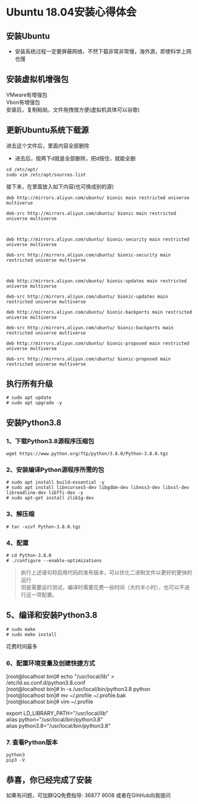 Ubuntu 18.04安装心得体会
====

## 安装Ubuntu
* 安装系统过程一定要屏蔽网络，不然下载非常非常慢，海外源，即使科学上网也慢  


## 安装虚拟机增强包
VMware有增强包  
  Vbon有增强包  
安装后，复制粘贴，文件拖拽很方便(虚拟机具体可以谷歌)  


## 更新Ubuntu系统下载源  
进去这个文件后，里面内容全部删除  
* 进去后，按两下d就是全部删除，把d按住，就能全删  
```Linux
cd /etc/apt/
sudo vim /etc/apt/sources.list
```
接下来，在里面放入如下内容(也可换成别的源)   
```linux
deb http://mirrors.aliyun.com/ubuntu/ bionic main restricted universe multiverse

deb-src http://mirrors.aliyun.com/ubuntu/ bionic main restricted universe multiverse



deb http://mirrors.aliyun.com/ubuntu/ bionic-security main restricted universe multiverse

deb-src http://mirrors.aliyun.com/ubuntu/ bionic-security main restricted universe multiverse



deb http://mirrors.aliyun.com/ubuntu/ bionic-updates main restricted universe multiverse

deb-src http://mirrors.aliyun.com/ubuntu/ bionic-updates main restricted universe multiverse

deb http://mirrors.aliyun.com/ubuntu/ bionic-backports main restricted universe multiverse

deb-src http://mirrors.aliyun.com/ubuntu/ bionic-backports main restricted universe multiverse

deb http://mirrors.aliyun.com/ubuntu/ bionic-proposed main restricted universe multiverse

deb-src http://mirrors.aliyun.com/ubuntu/ bionic-proposed main restricted universe multiverse
```


## 执行所有升级
```Linux
# sudo apt update
# sudo apt upgrade -y
```


## 安装Python3.8
### 1、下载Python3.8源程序压缩包
```Linux
wget https://www.python.org/ftp/python/3.8.0/Python-3.8.0.tgz
```
### 2、安装编译Python源程序所需的包   
```Linux
# sudo apt install build-essential -y
# sudo apt install libncurses5-dev libgdbm-dev libnss3-dev libssl-dev libreadline-dev libffi-dev -y
# sudo apt-get install zlib1g-dev
```   
### 3、解压缩  
```Linux
# tar -xzvf Python-3.8.0.tgz
```

### 4、配置  
```Linux  
# cd Python-3.8.0  
# ./configure --enable-optimizations  
```  
> 执行上述语句将启用代码的发布版本，可以优化二进制文件以更好的更快的运行    
> 但是需要运行测试，编译时需要花费一些时间（大约半小时），也可以不进行这一项配置。    


## 5、编译和安装Python3.8    
```Linux  
# sudo make    
# sudo make install  
```  
花费时间最多  

### 6、配置环境变量及创建快捷方式    
[root@localhost bin]# echo "/usr/local/lib" > /etc/ld.so.conf.d/python3.8.conf  
[root@localhost bin]# ln -s /usr/local/bin/python3.8 python  
[root@localhost bin]# mv ~/.profile ~/.profile.bak  
[root@localhost bin]# vim ~/.profile  

export LD_LIBRARY_PATH="/usr/local/lib"  
alias python="/usr/local/bin/python3.8"  
alias python3.8="/usr/local/bin/python3.8" 
​

### 7. 查看Python版本  
```Linux  
python3   
pip3 -V
```  

## 恭喜，你已经完成了安装   
如果有问题，可加群QQ免费指导: 36877 9008
或者在GihHub向我提问  
